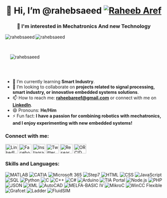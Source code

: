 <h1 align="center">👋 Hi, I’m @rahebsaeed <a href="https://twitter.com/" target="_blank"><img src="https://img.shields.io/twitter/follow/:RaheebAref" alt="Raheeb Aref" /></a></h1>
<h3 align="center">👀 I'm interested in Mechatronics And new Technology</h3>

<p><img align="left" src="https://github-readme-stats.vercel.app/api?username=rahebsaeed&show_icons=true&locale=en" alt="rahebsaeed" /></p><p>&nbsp&nbsp&nbsp&nbsp&nbsp&nbsp&nbsp&nbsp&nbsp&nbsp&nbsp&nbsp&nbsp&nbsp&nbsp&nbsp&nbsp&nbsp&nbsp&nbsp<img align="left" src="https://github-readme-streak-stats.herokuapp.com/?user=rahebsaeed&" alt="rahebsaeed" /></p>&nbsp&nbsp&nbsp&nbsp&nbsp&nbsp&nbsp&nbsp&nbsp&nbsp
<p>&nbsp&nbsp&nbsp&nbsp<img align="center" src="https://github-readme-stats.vercel.app/api/top-langs?username=rahebsaeed&show_icons=true&locale=en&layout=compact" alt="rahebsaeed" /></p><br/>&nbsp&nbsp&nbsp&nbsp&nbsp&nbsp&nbsp&nbsp&nbsp&nbsp&nbsp&nbsp&nbsp&nbsp&nbsp&nbsp&nbsp&nbsp&nbsp&nbsp&nbsp&nbsp&nbsp&nbsp&nbsp&nbsp&nbsp&nbsp&nbsp&nbsp&nbsp&nbsp&nbsp&nbsp&nbsp&nbsp&nbsp&nbsp&nbsp&nbsp&nbsp&nbsp&nbsp&nbsp&nbsp&nbsp&nbsp&nbsp&nbsp&nbsp&nbsp&nbsp&nbsp&nbsp&nbsp&nbsp&nbsp&nbsp&nbsp&nbsp&nbsp&nbsp&nbsp&nbsp&nbsp&nbsp&nbsp&nbsp&nbsp&nbsp&nbsp&nbsp&nbsp&nbsp&nbsp&nbsp&nbsp&nbsp&nbsp&nbsp&nbsp&nbsp&nbsp&nbsp&nbsp&nbsp&nbsp&nbsp&nbsp&nbsp&nbsp&nbsp&nbsp&nbsp&nbsp&nbsp&nbsp&nbsp&nbsp&nbsp&nbsp&nbsp&nbsp&nbsp&nbsp&nbsp&nbsp&nbsp&nbsp&nbsp&nbsp&nbsp&nbsp&nbsp&nbsp&nbsp&nbsp&nbsp&nbsp&nbsp

<ul align="left">
    <li>🌱 I’m currently learning <strong>Smart Industry</strong>.</li>
    <li>💞️ I’m looking to collaborate on <strong>projects related to signal processing, smart industry, or innovative embedded systems solutions</strong>.</li>
    <li>📫 How to reach me: <strong><a href="mailto:raheebareef@gmail.com">raheebareef@gmail.com</a></strong> or connect with me on <strong><a href="https://www.linkedin.com/in/raheb-saeed/">LinkedIn</a></strong>.</li>
    <li>😄 Pronouns: <strong>He/Him</strong></li>
    <li>⚡ Fun fact: <strong>I have a passion for combining robotics with mechatronics, and I enjoy experimenting with new embedded systems!</strong></li>
</ul>

<h3 align="left">Connect with me:</h3>
<p align="left">
    <a href="https://www.linkedin.com/in/raheb-saeed/" target="_blank"><img align="center" src="https://raw.githubusercontent.com/rahuldkjain/github-profile-readme-generator/master/src/images/icons/Social/linked-in-alt.svg" alt="LinkedIn" height="30" width="40" /></a>
    <a href="https://www.facebook.com/raheeb.almikhlafy" target="_blank"><img align="center" src="https://raw.githubusercontent.com/rahuldkjain/github-profile-readme-generator/master/src/images/icons/Social/facebook.svg" alt="Facebook" height="30" width="40" /></a>
    <a href="https://www.instagram.com/raheeb_aref/" target="_blank"><img align="center" src="https://raw.githubusercontent.com/rahuldkjain/github-profile-readme-generator/master/src/images/icons/Social/instagram.svg" alt="Instagram" height="30" width="40" /></a>
    <a href="https://twitter.com/RaheebAref" target="_blank"><img align="center" src="https://support-assets.githubassets.com/packs/static/app/assets/images/footer/twitter-0f757c30303936ee3905.svg" alt="Twitter" height="30" width="40" /></a>
    <a href="https://www.researchgate.net/profile/Raheb-Saeed-2" target="_blank"><img align="center" src="https://c5.rgstatic.net/m/42199702882742/images/favicon/favicon-32x32.png" alt="ResearchGate" height="30" width="40" /></a>
    <a href="https://orcid.org/0009-0005-5613-8767" target="_blank"><img align="center" src="https://orcid.org/assets/vectors/orcid.logo.icon.svg" alt="ORCID" height="30" width="40" /></a>
</p>

<h3 align="left">Skills and Languages:</h3>
<p>
    <img src="https://img.shields.io/badge/MATLAB-F5B701?style=flat&logo=matlab&logoColor=black" alt="MATLAB" />
    <img src="https://img.shields.io/badge/CATIA-5D5D5D?style=flat&logo=catia&logoColor=white" alt="CATIA" />
    <img src="https://img.shields.io/badge/Microsoft%20365-0078D4?style=flat&logo=microsoft&logoColor=white" alt="Microsoft 365" />
    <img src="https://img.shields.io/badge/Step7-00A3E0?style=flat&logo=siemens&logoColor=white" alt="Step7" />
    <img src="https://img.shields.io/badge/HTML-E34F26?style=flat&logo=html5&logoColor=white" alt="HTML" />
    <img src="https://img.shields.io/badge/CSS-1572B6?style=flat&logo=css3&logoColor=white" alt="CSS" />
    <img src="https://img.shields.io/badge/JavaScript-F7DF1C?style=flat&logo=javascript&logoColor=black" alt="JavaScript" />
    <img src="https://img.shields.io/badge/SQL-003B57?style=flat&logo=sql&logoColor=white" alt="SQL" />
    <img src="https://img.shields.io/badge/Python-3776AB?style=flat&logo=python&logoColor=white" alt="Python" />
    <img src="https://img.shields.io/badge/C-00599C?style=flat&logo=c&logoColor=white" alt="C" />
    <img src="https://img.shields.io/badge/C%2B%2B-00599C?style=flat&logo=c%2B%2B&logoColor=white" alt="C++" />
    <img src="https://img.shields.io/badge/C%23-239120?style=flat&logo=c-sharp&logoColor=white" alt="C#" />
    <img src="https://img.shields.io/badge/Arduino-00979D?style=flat&logo=arduino&logoColor=white" alt="Arduino" />
    <img src="https://img.shields.io/badge/TIA%20Portal-000000?style=flat&logo=siemens&logoColor=white" alt="TIA Portal" />
    <img src="https://img.shields.io/badge/Node.js-8CC84C?style=flat&logo=node.js&logoColor=white" alt="Node.js" />
    <img src="https://img.shields.io/badge/PHP-777BB4?style=flat&logo=php&logoColor=white" alt="PHP" />
    <img src="https://img.shields.io/badge/JSON-000000?style=flat&logo=json&logoColor=white" alt="JSON" />
    <img src="https://img.shields.io/badge/XML-000000?style=flat&logo=xml&logoColor=white" alt="XML" />
    <img src="https://img.shields.io/badge/AutoCAD-%23D81D4A?style=flat&logo=autocad&logoColor=white" alt="AutoCAD" />
    <img src="https://img.shields.io/badge/MELFA-BASIC%20IV-0078D4?style=flat&logo=siemens&logoColor=white" alt="MELFA-BASIC IV" />
    <img src="https://img.shields.io/badge/MikroC-000000?style=flat&logo=c&logoColor=white" alt="MikroC" />
    <img src="https://img.shields.io/badge/WinCC%20Flexible-000000?style=flat&logo=siemens&logoColor=white" alt="WinCC Flexible" />
    <img src="https://img.shields.io/badge/Grafcet-FF5733?style=flat&logo=automation&logoColor=white" alt="Grafcet" />
    <img src="https://img.shields.io/badge/Ladder-0066CC?style=flat&logo=automation&logoColor=white" alt="Ladder" />
    <img src="https://img.shields.io/badge/FluidSIM-0078D4?style=flat&logo=siemens&logoColor=white" alt="FluidSIM" />
</p>
